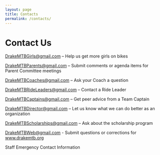 ```yaml
---
layout: page
title: Contacts
permalink: /contacts/
---
```

# Contact Us

<DrakeMTBGirls@gmail.com> – Help us get more girls on bikes

<DrakeMTBParents@gmail.com> – Submit comments or agenda items for Parent Committee meetings

<DrakeMTBCoaches@gmail.com>  – Ask your Coach a question

<DrakeMTBRideLeaders@gmail.com> – Contact a Ride Leader

<DrakeMTBCaptains@gmail.com>  – Get peer advice from a Team Captain

<DrakeMTBDirector@gmail.com> – Let us know what we can do better as an organization

<DrakeMTBScholarships@gmail.com> – Ask about the scholarship program

<DrakeMTBWeb@gmail.com> - Submit questions or corrections for www.drakemtb.org

Staff Emergency Contact Information
